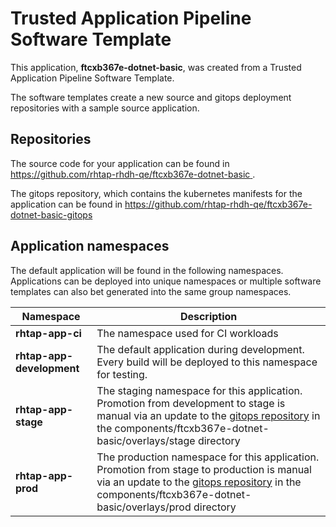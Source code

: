 # Trusted Application Pipeline Software Template

This application, **ftcxb367e-dotnet-basic**, was created from a Trusted Application Pipeline Software Template.

The software templates create a new source and gitops deployment repositories with a sample source application. 

## Repositories

The source code for your application can be found in [https://github.com/rhtap-rhdh-qe/ftcxb367e-dotnet-basic ](https://github.com/rhtap-rhdh-qe/ftcxb367e-dotnet-basic ).
 
The gitops repository, which contains the kubernetes manifests for the application can be found in 
[https://github.com/rhtap-rhdh-qe/ftcxb367e-dotnet-basic-gitops ](https://github.com/rhtap-rhdh-qe/ftcxb367e-dotnet-basic-gitops ) 

## Application namespaces 

The default application will be found in the following namespaces. Applications can be deployed into unique namespaces or multiple software templates can also bet generated into the same group namespaces.  

|  Namespace   |  Description   |  
| -------- | -------- |
| **rhtap-app-ci** | The namespace used for CI workloads |
| **rhtap-app-development** | The default application during development. Every build will be deployed to this namespace for testing. |
| **rhtap-app-stage** | The staging namespace for this application. Promotion from development to stage is manual via an update to the [gitops repository](https://github.com/rhtap-rhdh-qe/ftcxb367e-dotnet-basic-gitops ) in the components/ftcxb367e-dotnet-basic/overlays/stage directory |
| **rhtap-app-prod** | The production namespace for this application. Promotion from stage to production is manual via an update to the [gitops repository](https://github.com/rhtap-rhdh-qe/ftcxb367e-dotnet-basic-gitops ) in the components/ftcxb367e-dotnet-basic/overlays/prod directory |